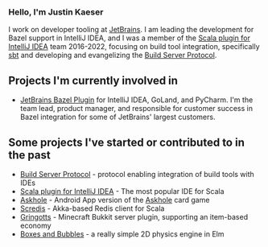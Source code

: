 ### Hello, I'm Justin Kaeser

I work on developer tooling at [JetBrains](https://github.com/JetBrains/). I am leading the development for Bazel support in IntelliJ IDEA, and I was a member of the [Scala plugin for IntelliJ IDEA](https://github.com/JetBrains/intellij-scala) team 2016-2022, focusing on build tool integration, specifically [sbt](https://www.scala-sbt.org/) and developing and evangelizing the [Build Server Protocol](https://build-server-protocol.github.io/).

## Projects I'm currently involved in

- [JetBrains Bazel Plugin](https://github.com/JetBrains/hirschgarten) for IntelliJ IDEA, GoLand, and PyCharm. I'm the team lead, product manager, and responsible for customer success in Bazel integration for some of JetBrains' largest customers.

## Some projects I've started or contributed to in the past

* [Build Server Protocol](https://build-server-protocol.github.io/) - protocol enabling integration of build tools with IDEs
* [Scala plugin for IntelliJ IDEA](https://github.com/JetBrains/intellij-scala) - The most popular IDE for Scala
* [Askhole](https://github.com/jastice/Askhole) - Android App version of the [Askhole](https://www.askhole.io/) card game
* [Scredis](https://github.com/scredis/scredis) - Akka-based Redis client for Scala
* [Gringotts](https://github.com/MinecraftWars/Gringotts) - Minecraft Bukkit server plugin, supporting an item-based economy
* [Boxes and Bubbles](https://github.com/jastice/boxes-and-bubbles) - a really simple 2D physics engine in Elm


<!--

-->
